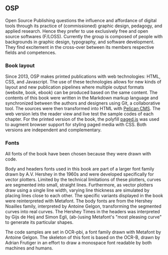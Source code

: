 ## OSP
Open Source Publishing questions the influence and affordance of digital
tools through its practice of (commissioned) graphic design, pedagogy,
and applied research. Hence they prefer to use exclusively free and open
source softwares (F/LOSS). Currently the group is composed of people
with backgrounds in graphic design, typography, and software development. They
find excitement in the cross-over between its members respective fields
and competences.

### Book layout
Since 2013, OSP makes printed publications with web technologies: HTML,
CSS, and Javascript. The use of these technologies allows for new kinds of
layout and new publication pipelines where multiple output formats
(website, book, ebook) can be produced based on the same content. The
contents of this book were written in the Markdown markup language and
synchronized between the authors and designers using Git, a
collaborative tool. The sources were then transformed into HTML with
[Pelican CMS](https://blog.getpelican.com/). The web version lets the
reader view and live test the sample codes of each chapter. For the
printed version of the book, the polyfill
[paged.js](https://www.pagedjs.org/) was used to augment browser support
for styling paged media with CSS. Both versions are independent and
complementary.

### Fonts
All fonts of the book have been chosen because they were drawn
with code.

Body and headers fonts used in this book are part of a larger font
family drawn by A.V. Hershey in the 1960s and were developed specifically
for vector plotters. Limited by the technical limitations of these
plotters, curves are segmented into small, straight lines. Furthermore, as
vector plotters draw using a single line width, varying line thickness
are simulated by placing lines close to each other. The specific
variants displayed in the book were reinterpreted with Metafont. The
body fonts are from the Hershey Noailles family, interpreted by Antoine
Gelgon, transforming the segmented curves into real curves. The Hershey
Times in the headers was interpreted by Gijs de Heij and Simon Egli,
(ab-)using Metafont's "most pleasing curve" to generate its particular
shapes.

The code samples are set in OCR-pbi, a font family drawn with Metafont
by Antoine Gelgon. The skeleton of this font is based on the OCR-B,
drawn by Adrian Frutiger in an effort to draw a monospace font readable
by both machines and humans.

